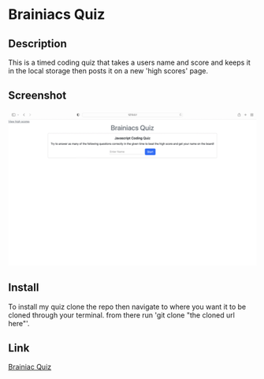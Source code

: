 # Brainiacs Quiz

## Description
This is a timed coding quiz that takes a users name and score and keeps it in the local storage then posts it on a new 'high scores' page.

## Screenshot
![Screenshot of page](./assets/images/Screen%20Shot%202022-07-30%20at%203.27.14%20AM.png)


## Install
To install my quiz clone the repo then navigate to where you want it to be cloned through your terminal. from there run 'git clone "the cloned url here"'.

## Link
[Brainiac Quiz](https://bvatuvei.github.io/Brainiacs/)

